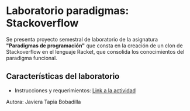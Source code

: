 # Laboratorio paradigmas: Stackoverflow

Se presenta proyecto semestral de laboratorio de la asignatura **"Paradigmas de programación"** que consta en la creación de un clon de Stackoverflow en el lenguaje Racket, que consolida los conocimientos del paradigma funcional.

## Características del laboratorio

- Instrucciones y requerimientos: [Link a la actividad](https://docs.google.com/document/d/1TwFzL2nr5yJ24qKY3V4Z-iSBFnZuGbB_tgJ2ov_UtJs)


Autora: Javiera Tapia Bobadilla
